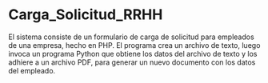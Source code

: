 # Carga_Solicitud_RRHH
El sistema consiste de un formulario de carga de solicitud para empleados de una empresa, hecho en PHP. El programa crea un archivo de texto, luego invoca un programa Python que obtiene los datos del archivo de texto y los adhiere a un archivo PDF, para generar un nuevo documento con los datos del empleado.
